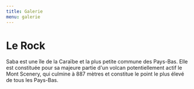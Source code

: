 ```yaml
---
title: Galerie
menu: galerie
---
```

# Le Rock

Saba est une île de la Caraïbe et la plus petite commune des Pays-Bas. Elle est constituée pour sa majeure partie d'un volcan potentiellement actif le Mont Scenery, qui culmine à 887 mètres et constitue le point le plus élevé de tous les Pays-Bas.
